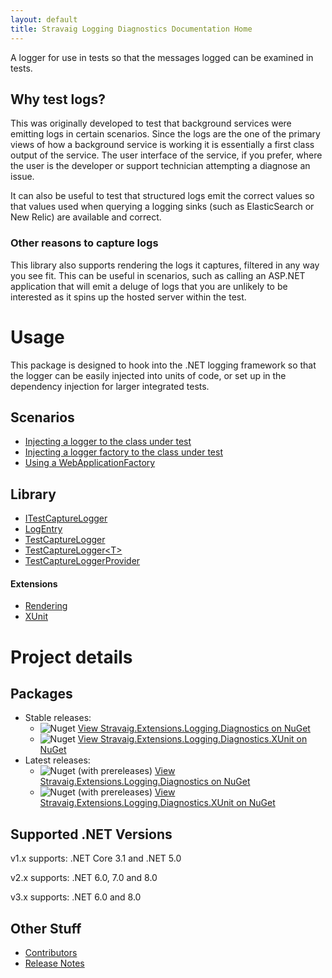 ```yaml
---
layout: default
title: Stravaig Logging Diagnostics Documentation Home
---
```


A logger for use in tests so that the messages logged can be examined in tests.

## Why test logs?

This was originally developed to test that background services were emitting logs in certain scenarios. Since the logs are the one of the primary views of how a background service is working it is essentially a first class output of the service. The user interface of the service, if you prefer, where the user is the developer or support technician attempting a diagnose an issue.

It can also be useful to test that structured logs emit the correct values so that values used when querying a logging sinks (such as ElasticSearch or New Relic) are available and correct.

### Other reasons to capture logs

This library also supports rendering the logs it captures, filtered in any way you see fit. This can be useful in scenarios, such as calling an ASP.NET application that will emit a deluge of logs that you are unlikely to be interested as it spins up the hosted server within the test.

# Usage

This package is designed to hook into the .NET logging framework so that the logger can be easily injected into units of code, or set up in the dependency injection for larger integrated tests.

## Scenarios

* [Injecting a logger to the class under test](docs/scenarios/inject-logger-to-class-under-test.md)
* [Injecting a logger factory to the class under test](docs/scenarios/inject-logger-factory-to-class-under-test.md)
* [Using a WebApplicationFactory](docs/scenarios/using-a-web-application-factory.md)

## Library

* [ITestCaptureLogger](docs/library/i-test-capture-logger-interface.md)
* [LogEntry](docs/library/log-entry.md)
* [TestCaptureLogger](docs/library/test-capture-logger.md)
* [TestCaptureLogger&lt;T>](docs/library/test-capture-logger-of-t.md)
* [TestCaptureLoggerProvider](docs/library/test-capture-logger-provider.md)

#### Extensions

* [Rendering](docs/library/log-entry-renderer-extensions.md)
* [XUnit](docs/library/xunit-extensions.md)

# Project details

## Packages

* Stable releases:
  * ![Nuget](https://img.shields.io/nuget/v/Stravaig.Extensions.Logging.Diagnostics?color=004880&label=nuget%20stable&logo=nuget) [View Stravaig.Extensions.Logging.Diagnostics on NuGet](https://www.nuget.org/packages/Stravaig.Extensions.Logging.Diagnostics)
  * ![Nuget](https://img.shields.io/nuget/v/Stravaig.Extensions.Logging.Diagnostics.XUnit?color=004880&label=nuget%20stable&logo=nuget) [View Stravaig.Extensions.Logging.Diagnostics.XUnit on NuGet](https://www.nuget.org/packages/Stravaig.Extensions.Logging.Diagnostics.XUnit)
* Latest releases:
  * ![Nuget (with prereleases)](https://img.shields.io/nuget/vpre/Stravaig.Extensions.Logging.Diagnostics?color=ffffff&label=nuget%20latest&logo=nuget) [View Stravaig.Extensions.Logging.Diagnostics on NuGet](https://www.nuget.org/packages/Stravaig.Extensions.Logging.Diagnostics)
  * ![Nuget (with prereleases)](https://img.shields.io/nuget/vpre/Stravaig.Extensions.Logging.Diagnostics.XUnit?color=ffffff&label=nuget%20latest&logo=nuget) [View Stravaig.Extensions.Logging.Diagnostics.XUnit on NuGet](https://www.nuget.org/packages/Stravaig.Extensions.Logging.Diagnostics.XUnit)

## Supported .NET Versions

v1.x supports: .NET Core 3.1 and .NET 5.0

v2.x supports: .NET 6.0, 7.0 and 8.0

v3.x supports: .NET 6.0 and 8.0

## Other Stuff

* [Contributors](contributors.md)
* [Release Notes](release-notes/index.md)
